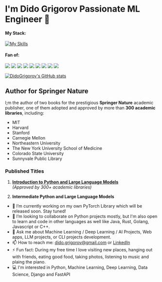 # I'm Dido Grigorov Passionate ML Engineer 👋

#### My Stack: <br>
[![My Skills](https://skillicons.dev/icons?i=python,pytorch,tensorflow,django,fastapi,git,java,javascript,ubuntu&theme=dark)](https://skillicons.dev)

#### Fan of:
![](https://img.shields.io/badge/PyCharm-000000.svg?&style=for-the-badge&logo=PyCharm&logoColor=white) ![](https://img.shields.io/badge/PyTorch-EE4C2C?style=for-the-badge&logo=pytorch&logoColor=white) ![](https://img.shields.io/badge/TensorFlow-FF6F00?style=for-the-badge&logo=tensorflow&logoColor=white) ![](https://img.shields.io/badge/Keras-FF0000?style=for-the-badge&logo=keras&logoColor=white) ![](https://img.shields.io/badge/Jupyter-F37626.svg?&style=for-the-badge&logo=Jupyter&logoColor=white) ![](https://img.shields.io/badge/Colab-F9AB00?style=for-the-badge&logo=googlecolab&color=525252) ![](https://img.shields.io/badge/Ubuntu-E95420?style=for-the-badge&logo=ubuntu&logoColor=white) ![](https://img.shields.io/badge/Kaggle-20BEFF?style=for-the-badge&logo=Kaggle&logoColor=white) ![](https://img.shields.io/badge/-HuggingFace-FDEE21?style=for-the-badge&logo=HuggingFace&logoColor=black)

[![DidoGrigorov's GitHub stats](https://github-readme-stats.vercel.app/api?username=didogrigorov)](https://github.com/didogrigorov/github-readme-stats)

## Author for Springer Nature

I;m the author of two books for the prestigious **Springer Nature** academic publisher, one of them adopted and approved by more than **300 academic libraries**, including:

- MIT  
- Harvard  
- Stanford  
- Carnegie Mellon  
- Northeastern University  
- The New York University School of Medicine  
- Colorado State University  
- Sunnyvale Public Library

### Published Titles

1. [**Introduction to Python and Large Language Models**](https://link.springer.com/book/10.1007/979-8-8688-0540-0)  
   *(Approved by 300+ academic libraries)*

2. **Intermediate Python and Large Language Models**

- 🔭 I’m currently working on my own PyTorch Library which will be released soon. Stay tuned!
- 👯 I’m looking to collaborate on Python projects mostly, but I'm also open to learn and code in other languages as well like Java, Rust, Golang, Javascript or C++.
- 💬 Ask me about Machine Learning / Deep Learning / AI Projects, Web apps, LLM projects, or CLI projects development. 
- 📫 How to reach me: dido.grigorov@gmail.com or [LinkedIn](https://linkedin.com/in/didogrigorov)
- ⚡ Fun fact: During my free time I love visiting new places, hanging out with friends, eating good food, taking photos, listening to music and plaing the piano.
- :computer: I'm interested in Python, Machine Learning, Deep Learning, Data Science, Django and FastAPI
